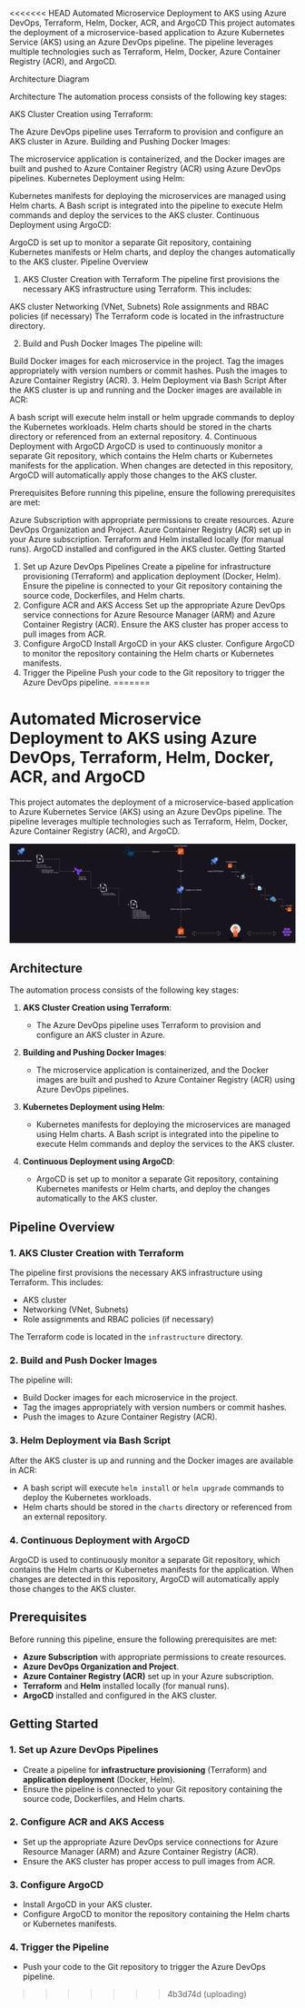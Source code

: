 <<<<<<< HEAD
Automated Microservice Deployment to AKS using Azure DevOps, Terraform, Helm, Docker, ACR, and ArgoCD
This project automates the deployment of a microservice-based application to Azure Kubernetes Service (AKS) using an Azure DevOps pipeline. The pipeline leverages multiple technologies such as Terraform, Helm, Docker, Azure Container Registry (ACR), and ArgoCD.

Architecture Diagram

Architecture
The automation process consists of the following key stages:

AKS Cluster Creation using Terraform:

The Azure DevOps pipeline uses Terraform to provision and configure an AKS cluster in Azure.
Building and Pushing Docker Images:

The microservice application is containerized, and the Docker images are built and pushed to Azure Container Registry (ACR) using Azure DevOps pipelines.
Kubernetes Deployment using Helm:

Kubernetes manifests for deploying the microservices are managed using Helm charts. A Bash script is integrated into the pipeline to execute Helm commands and deploy the services to the AKS cluster.
Continuous Deployment using ArgoCD:

ArgoCD is set up to monitor a separate Git repository, containing Kubernetes manifests or Helm charts, and deploy the changes automatically to the AKS cluster.
Pipeline Overview
1. AKS Cluster Creation with Terraform
The pipeline first provisions the necessary AKS infrastructure using Terraform. This includes:

AKS cluster
Networking (VNet, Subnets)
Role assignments and RBAC policies (if necessary)
The Terraform code is located in the infrastructure directory.

2. Build and Push Docker Images
The pipeline will:

Build Docker images for each microservice in the project.
Tag the images appropriately with version numbers or commit hashes.
Push the images to Azure Container Registry (ACR).
3. Helm Deployment via Bash Script
After the AKS cluster is up and running and the Docker images are available in ACR:

A bash script will execute helm install or helm upgrade commands to deploy the Kubernetes workloads.
Helm charts should be stored in the charts directory or referenced from an external repository.
4. Continuous Deployment with ArgoCD
ArgoCD is used to continuously monitor a separate Git repository, which contains the Helm charts or Kubernetes manifests for the application. When changes are detected in this repository, ArgoCD will automatically apply those changes to the AKS cluster.

Prerequisites
Before running this pipeline, ensure the following prerequisites are met:

Azure Subscription with appropriate permissions to create resources.
Azure DevOps Organization and Project.
Azure Container Registry (ACR) set up in your Azure subscription.
Terraform and Helm installed locally (for manual runs).
ArgoCD installed and configured in the AKS cluster.
Getting Started
1. Set up Azure DevOps Pipelines
Create a pipeline for infrastructure provisioning (Terraform) and application deployment (Docker, Helm).
Ensure the pipeline is connected to your Git repository containing the source code, Dockerfiles, and Helm charts.
2. Configure ACR and AKS Access
Set up the appropriate Azure DevOps service connections for Azure Resource Manager (ARM) and Azure Container Registry (ACR).
Ensure the AKS cluster has proper access to pull images from ACR.
3. Configure ArgoCD
Install ArgoCD in your AKS cluster.
Configure ArgoCD to monitor the repository containing the Helm charts or Kubernetes manifests.
4. Trigger the Pipeline
Push your code to the Git repository to trigger the Azure DevOps pipeline.
=======
# Automated Microservice Deployment to AKS using Azure DevOps, Terraform, Helm, Docker, ACR, and ArgoCD

This project automates the deployment of a microservice-based application to Azure Kubernetes Service (AKS) using an Azure DevOps pipeline. The pipeline leverages multiple technologies such as Terraform, Helm, Docker, Azure Container Registry (ACR), and ArgoCD.

![Architecture Diagram](./assets/cicd.drawio.svg)


## Architecture

The automation process consists of the following key stages:
1. **AKS Cluster Creation using Terraform**: 
   - The Azure DevOps pipeline uses Terraform to provision and configure an AKS cluster in Azure.
   
2. **Building and Pushing Docker Images**:
   - The microservice application is containerized, and the Docker images are built and pushed to Azure Container Registry (ACR) using Azure DevOps pipelines.

3. **Kubernetes Deployment using Helm**:
   - Kubernetes manifests for deploying the microservices are managed using Helm charts. A Bash script is integrated into the pipeline to execute Helm commands and deploy the services to the AKS cluster.

4. **Continuous Deployment using ArgoCD**:
   - ArgoCD is set up to monitor a separate Git repository, containing Kubernetes manifests or Helm charts, and deploy the changes automatically to the AKS cluster.

## Pipeline Overview

### 1. AKS Cluster Creation with Terraform
The pipeline first provisions the necessary AKS infrastructure using Terraform. This includes:
- AKS cluster
- Networking (VNet, Subnets)
- Role assignments and RBAC policies (if necessary)

The Terraform code is located in the `infrastructure` directory.

### 2. Build and Push Docker Images
The pipeline will:
- Build Docker images for each microservice in the project.
- Tag the images appropriately with version numbers or commit hashes.
- Push the images to Azure Container Registry (ACR).

### 3. Helm Deployment via Bash Script
After the AKS cluster is up and running and the Docker images are available in ACR:
- A bash script will execute `helm install` or `helm upgrade` commands to deploy the Kubernetes workloads.
- Helm charts should be stored in the `charts` directory or referenced from an external repository.

### 4. Continuous Deployment with ArgoCD
ArgoCD is used to continuously monitor a separate Git repository, which contains the Helm charts or Kubernetes manifests for the application. When changes are detected in this repository, ArgoCD will automatically apply those changes to the AKS cluster.

## Prerequisites

Before running this pipeline, ensure the following prerequisites are met:

- **Azure Subscription** with appropriate permissions to create resources.
- **Azure DevOps Organization and Project**.
- **Azure Container Registry (ACR)** set up in your Azure subscription.
- **Terraform** and **Helm** installed locally (for manual runs).
- **ArgoCD** installed and configured in the AKS cluster.

## Getting Started

### 1. Set up Azure DevOps Pipelines
- Create a pipeline for **infrastructure provisioning** (Terraform) and **application deployment** (Docker, Helm).
- Ensure the pipeline is connected to your Git repository containing the source code, Dockerfiles, and Helm charts.

### 2. Configure ACR and AKS Access
- Set up the appropriate Azure DevOps service connections for Azure Resource Manager (ARM) and Azure Container Registry (ACR).
- Ensure the AKS cluster has proper access to pull images from ACR.

### 3. Configure ArgoCD
- Install ArgoCD in your AKS cluster.
- Configure ArgoCD to monitor the repository containing the Helm charts or Kubernetes manifests.

### 4. Trigger the Pipeline
- Push your code to the Git repository to trigger the Azure DevOps pipeline.

>>>>>>> 4b3d74d (uploading)
